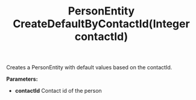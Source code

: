 ﻿---
uid: crmscript_ref_NSPersonAgent_CreateDefaultByContactId
title: PersonEntity CreateDefaultByContactId(Integer contactId)
intellisense: NSPersonAgent.CreateDefaultByContactId
keywords: NSPersonAgent, CreateDefaultByContactId
so.topic: reference
---

Creates a PersonEntity with default values based on the contactId.

**Parameters:**
 - **contactId** Contact id of the person
